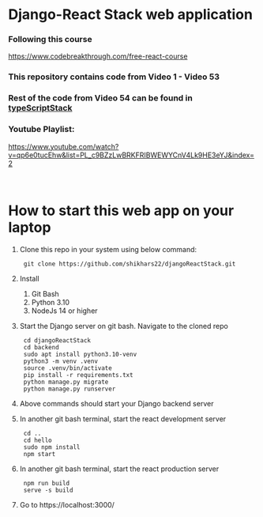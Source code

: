 # Django-React Stack web application

### Following this course

https://www.codebreakthrough.com/free-react-course

### This repository contains code from Video 1 - Video 53
### Rest of the code from Video 54 can be found in [typeScriptStack](https://github.com/shikhars22/typeScriptStack)

### Youtube Playlist:
https://www.youtube.com/watch?v=qp6e0tucEhw&list=PL_c9BZzLwBRKFRIBWEWYCnV4Lk9HE3eYJ&index=2  

<br>

# How to start this web app on your laptop

1. Clone this repo in your system using below command:

        git clone https://github.com/shikhars22/djangoReactStack.git

2. Install 
   1. Git Bash
   2. Python 3.10
   3. NodeJs 14 or higher

3. Start the Django server on git bash. Navigate to the cloned repo

        cd djangoReactStack
        cd backend
        sudo apt install python3.10-venv
        python3 -m venv .venv
        source .venv/bin/activate
        pip install -r requirements.txt
        python manage.py migrate
        python manage.py runserver

4. Above commands should start your Django backend server
5. In another git bash terminal, start the react development server
        
        cd ..
        cd hello
        sudo npm install
        npm start

6. In another git bash terminal, start the react production server
        
        npm run build
        serve -s build

7. Go to https://localhost:3000/
